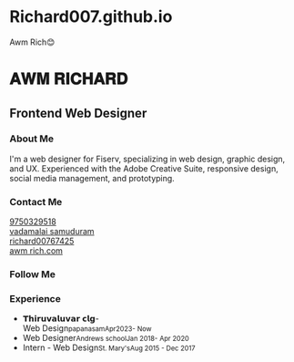 # Richard007.github.io
Awm Rich😊
<div class="resume">
  <div class="base">
    <div class="profile">
      <div class="photo">
        <!--<img src="" /> -->
        <i class="fas fa-rocket"></i>
      </div>
      <div class="info">
        <h1 class="name">𝐀𝐖𝐌 𝐑𝐈𝐂𝐇𝐀𝐑𝐃</h1>
        <h2 class="job">Frontend Web Designer</h2>
      </div>
    </div>
    <div class="about">
      <h3>About Me</h3>I'm a web designer for Fiserv, specializing in web design, graphic design, and UX. Experienced with the Adobe Creative Suite, responsive design, social media management, and prototyping.
    </div>
    <div class="contact">
      <h3>Contact Me</h3>
      <div class="call"><a href="tel 975029518"><i class="fas fa-phone"></i><span>9750329518</span></a></div>
      <div class="address"><a href="https://goo.gl/maps/fiTBGT6Vnhy"><i class="fas fa-map-marker"></i><span>vadamalai samuduram</span></a>
      </div>
      <div class="email"><a href="mailto:astronaomical@gmail.com"><i class="fas fa-envelope"></i><span>richard00767425</span></a></div>
      <div class="website"><a href="http:///" target="_blank"> <i class="fas fa-home"></i><span>awm rich.com</span></a></div>
    </div>
    <div class="follow">
      <h3>Follow Me</h3>
      <div class="box">
        <a href="https://www.facebook.com//" target="_blank"><i class="fab fa-facebook"></i></a>
        <a href="https://www.instagram.com//" target="_blank"><i class="fab fa-instagram "></i></a>
        <a href="https://www.pinterest.com//" target="_blank"><i class="fab fa-pinterest"></i></a>
        <a href="https://www.linked/" target="_blank"><i class="fab fa-linkedin"></i></a>
        <a href="https://codepen.io" target="_blank"><i class="fab fa-codepen"></i></a>
        <a href="https://www." target="_blank"><i class="fab fa-behance"></i></a>
      </div>
    </div>
  </div>
  <div class="func">
    <div class="work">
      <h3><i class="fa fa-briefcase"></i>Experience</h3>
      <ul>
        <li><span>𝗧𝗵𝗶𝗿𝘂𝘃𝗮𝗹𝘂𝘃𝗮𝗿 𝗰𝗹𝗴-<br>Web Design</span><small>papanasam</small><small>Apr2023- Now</small></li>
        <li><span>Web Designer</span><small>Andrews school</small><small>Jan 2018- Apr 2020</small></li>
        <li><span>Intern - Web Design</span><small>St. Mary's</small><small>Aug 2015 - Dec 2017</small></li>
      </ul>
    </div>
